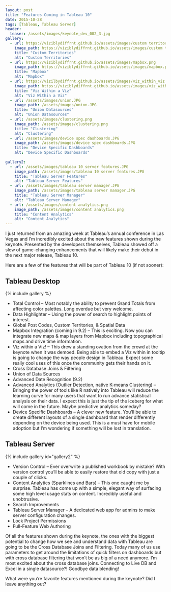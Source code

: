 ```yaml
---
layout: post
title: "Features Coming in Tableau 10"
date: 2015-10-28
tags: [Tableau, Tableau Server]
header:
  teaser: /assets/images/keynote_dev_002_3.jpg
gallery:
  - url: https://viziblydiffrnt.github.io/assets/images/custom territories.JPG
    image_path: https://viziblydiffrnt.github.io/assets/images/custom territories.JPG
    title: "Custom Territories"
    alt: "Custom Territories"
  - url: https://viziblydiffrnt.github.io/assets/images/mapbox.png
    image_path: https://viziblydiffrnt.github.io/assets/images/mapbox.png
    title: "Mapbox"
    alt: "Mapbox"
  - url: https://vizilbydiffrnt.github.io/assets/images/viz_within_viz.png
    image_path: https://viziblydiffrnt.github.io/assets/images/viz_within_viz.png
    title: "Viz Within a Viz"
    alt: "Viz Within a Viz"
  - url: /assets/images/union.JPG
    image_path: /assets/images/union.JPG
    title: "Union Datasources"
    alt: "Union Datasources"
  - url: /assets/images/clustering.png
    image_path: /assets/images/clustering.png
    title: "Clustering"
    alt: "Clustering"
  - url: /assets/images/device spec dashboards.JPG
    image_path: /assets/images/device spec dashboards.JPG
    title: "Device Specific Dashboards"
    alt: "Device Specific Dashboards"
    
gallery2:
  - url: /assets/images/tableau 10 server features.JPG
    image_path: /assets/images/tableau 10 server features.JPG
    title: "Tableau Server Features"
    alt: "Tableau Server Features"
  - url: /assets/images/tableau server manager.JPG
    image_path: /assets/images/tableau server manager.JPG
    title: "Tableau Server Manager"
    alt: "Tableau Server Manager"
  - url: /assets/images/content analytics.png
    image_path: /assets/images/content analytics.png
    title: "Content Analytics"
    alt: "Content Analytics"
---
```


I just returned from an amazing week at Tableau’s annual conference in Las Vegas and I’m incredibly excited about the new features shown during the keynote. Presented by the developers themselves, Tableau showed off a slew of game-changing enhancements that will likely make their debut in the next major release, Tableau 10.

Here are a few of the features that will be part of Tableau 10 (if not sooner):

## Tableau Desktop

{% include gallery %}

* Total Control – Most notably the ability to prevent Grand Totals from affecting color palettes. Long overdue but very welcome.
* Data Highlighter – Using the power of search to highlight points of interest.
* Global Post Codes, Custom Territories, & Spatial Data
* Mapbox Integration (coming in 9.2) – This is exciting. Now you can integrate new maps & map layers from Mapbox including topographical maps and drive time information.
* Viz within a Viz! – This drew a standing ovation from the crowd at the keynote when it was demoed. Being able to embed a Viz within in tooltip is going to change the way people design in Tableau. Expect some really cool uses of this once the community gets their hands on it.
* Cross Database Joins & Filtering
* Union of Data Sources
* Advanced Date Recognition (9.2)
* Advanced Analytics (Outlier Detection, native K-means Clustering) – Bringing the power of tools like R natively into Tableau will reduce the learning curve for many users that want to run advance statistical analysis on their data. I expect this is just the tip of the iceberg for what will come in the future. Maybe predictive analytics someday?
* Device Specific Dashboards – A clever new feature. You’ll be able to create different layouts of a single dashboard that render differently depending on the device being used. This is a must have for mobile adoption but I’m wondering if something will be lost in translation.

## Tableau Server

{% include gallery id="gallery2" %}

* Version Control – Ever overwrite a published workbook by mistake? With version control you’ll be able to easily restore that old copy with just a couple of clicks.
* Content Analytics (Sparklines and Bars) – This one caught me by surprise. Tableau has come up with a simple, elegant way of surfacing some high level usage stats on content. Incredibly useful and unobtrusive.
* Search Improvements
* Tableau Server Manager – A dedicated web app for admins to make server configuration changes.
* Lock Project Permissions
* Full-Feature Web Authoring


Of all the features shown during the keynote, the ones with the biggest potential to change how we see and understand data with Tableau are going to be the Cross Database Joins and Filtering. Today many of us use parameters to get around the limitations of quick filters on dashboards but with cross database filtering that won’t be as big of a need anymore. I’m most excited about the cross database joins. Connecting to Live DB and Excel in a single datasource?! Goodbye data blending!

What were you’re favorite features mentioned during the keynote? Did I leave anything out?
